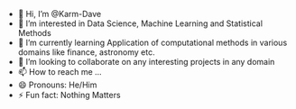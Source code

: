 - 👋 Hi, I’m @Karm-Dave
- 👀 I’m interested in Data Science, Machine Learning and Statistical Methods
- 🌱 I’m currently learning Application of computational methods in various domains like finance, astronomy etc.
- 💞️ I’m looking to collaborate on any interesting projects in any domain
- 📫 How to reach me ...
- 😄 Pronouns: He/Him
- ⚡ Fun fact: Nothing Matters

<!---
Karm-Dave/Karm-Dave is a ✨ special ✨ repository because its `README.md` (this file) appears on your GitHub profile.
You can click the Preview link to take a look at your changes.
--->
